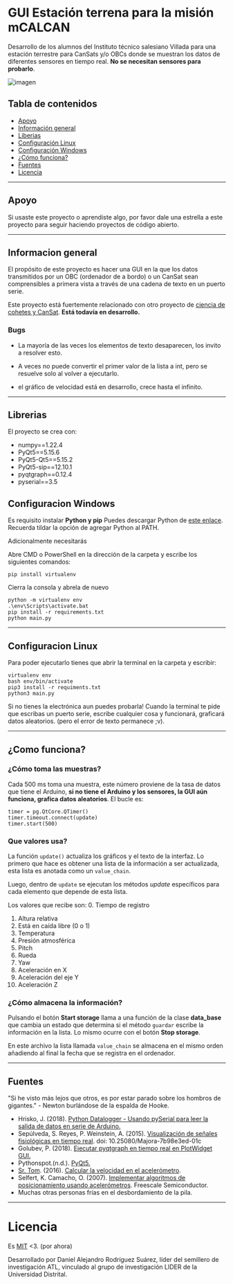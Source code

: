 # GUI Estación terrena para la misión mCALCAN
Desarrollo de los alumnos del Instituto técnico salesiano Villada para una estación terrestre para CanSats y/o OBCs donde se muestran los datos de diferentes sensores en tiempo real. **No se necesitan sensores para probarlo**.

![imagen](https://i.imgur.com/zDY3DnY.gif)

## Tabla de contenidos
* [Apoyo](#apoyo)
* [Información general](#informacion-general)
* [Liberias](#librerias)
* [Configuración Linux](#configuracion-linux)
* [Configuración Windows](#configuracion-windows)
* [¿Cómo funciona?](#como-funciona)
* [Fuentes](#fuentes)
* [Licencia](#licencia)

___
## Apoyo
Si usaste este proyecto o aprendiste algo, por favor dale una estrella a este proyecto para seguir haciendo proyectos de código abierto.
___

## Informacion general
El propósito de este proyecto es hacer una GUI en la que los datos transmitidos por un OBC (ordenador de a bordo) o un CanSat sean comprensibles a primera vista a través de una cadena de texto en un puerto serie.

Este proyecto está fuertemente relacionado con
otro proyecto de [ciencia de cohetes y CanSat](https://github.com/el-NASA/POA). **Está todavía en desarrollo.**

### Bugs
* La mayoría de las veces los elementos de texto desaparecen, los invito a resolver esto.

* A veces no puede convertir el primer valor de la lista a int, pero se resuelve solo al volver a ejecutarlo.

* el gráfico de velocidad está en desarrollo, crece hasta el infinito.
___
## Librerias
El proyecto se crea con:
* numpy==1.22.4
* PyQt5==5.15.6
* PyQt5-Qt5==5.15.2
* PyQt5-sip==12.10.1
* pyqtgraph==0.12.4
* pyserial==3.5

## Configuracion Windows
Es requisito instalar **Python y pip**
Puedes descargar Python de [este enlace](https://www.python.org/ftp/python/3.11.4/python-3.11.4-amd64.exe). Recuerda tildar la opción de agregar Python al PATH.

Adicionalmente necesitarás 

Abre CMD o PowerShell en la dirección de la carpeta y escribe los siguientes comandos:
```
pip install virtualenv
```
Cierra la consola y abrela de nuevo
```
python -m virtualenv env
.\env\Scripts\activate.bat
pip install -r requirements.txt
python main.py

```

___
## Configuracion Linux
Para poder ejecutarlo tienes que abrir la terminal en la carpeta y escribir:
```
virtualenv env
bash env/bin/activate
pip3 install -r requiments.txt
python3 main.py
```
Si no tienes la electrónica aun puedes probarla! Cuando la terminal te pide que escribas un puerto serie, escribe cualquier cosa y funcionará, graficará datos aleatorios. (pero el error de texto permanece ;v).
___

## ¿Como funciona?
### ¿Cómo toma las muestras?
Cada 500 ms toma una muestra, este número proviene de la tasa de datos que tiene el Arduino, **si no tiene el Arduino y los sensores, la GUI aún funciona, grafica datos aleatorios**. El bucle es:
```
timer = pg.QtCore.QTimer()
timer.timeout.connect(update)
timer.start(500)
```

### Que valores usa?
La función `update()` actualiza los gráficos y el texto de la interfaz. Lo primero que hace es obtener una lista de la información a ser actualizada, esta lista es anotada como un `value_chain`.

Luego, dentro de `update` se ejecutan los métodos *update* específicos para cada elemento que depende de esta lista.

Los valores que recibe son:
0. Tiempo de registro
1. Altura relativa
2. Está en caída libre (0 o 1)
3. Temperatura
4. Presión atmosférica
5. Pitch
6. Rueda
7. Yaw
8. Aceleración en X
9. Aceleración del eje Y
10. Aceleración Z



### ¿Cómo almacena la información?
Pulsando el botón **Start storage** llama a una función de la clase **data_base** que cambia un estado que determina si el método `guardar` escribe la información en la lista. Lo mismo ocurre con el botón **Stop storage**.

En este archivo la lista llamada `value_chain` se almacena en el mismo orden añadiendo al final la fecha que se registra en el ordenador.

___
## Fuentes
"Si he visto más lejos que otros, es por estar parado sobre los hombros de gigantes." - Newton burlándose de la espalda de Hooke.
* Hrisko, J. (2018). [Python Datalogger - Usando pySerial para leer la salida de datos en serie de Arduino.](https://bit.ly/2wQvByM)
* Sepúlveda, S. Reyes, P. Weinstein, A. (2015). [Visualización de señales fisiológicas en tiempo real](https://bit.ly/2XIRzyw). doi: 10.25080/Majora-7b98e3ed-01c
* Golubev, P. (2018). [Ejecutar pyqtgraph en tiempo real en PlotWidget GUI.](https://bit.ly/2VeXSIv)
* Pythonspot.(n.d.). [PyQt5.](https://pythonspot.com/pyqt5/)
* [Sr. Tom](https://bit.ly/3amndEZ). (2016). [Calcular la velocidad en el acelerómetro](https://bit.ly/3acX3nP).
* Selfert, K. Camacho, O. (2007). [Implementar algoritmos de posicionamiento usando acelerómetros](https://bit.ly/2REEH8X). Freescale Semiconductor.
* Muchas otras personas frías en el desbordamiento de la pila.
___
# Licencia
Es [MIT](https://github.com/el-NASA/Estacion-Terrena/blob/master/LICENSE) <3. (por ahora)

Desarrollado por Daniel Alejandro Rodríguez Suárez, líder del semillero de investigación ATL, vinculado al grupo de investigación LIDER de la Universidad Distrital.
